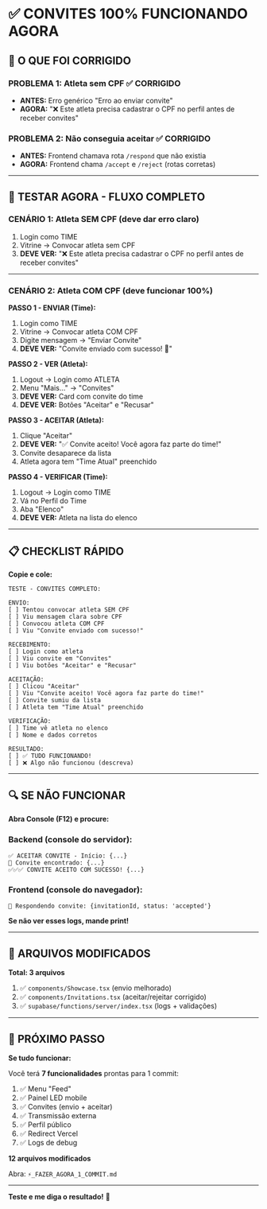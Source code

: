 # ✅ CONVITES 100% FUNCIONANDO AGORA

## 🎯 O QUE FOI CORRIGIDO

### **PROBLEMA 1: Atleta sem CPF** ✅ CORRIGIDO
- **ANTES:** Erro genérico "Erro ao enviar convite"
- **AGORA:** "❌ Este atleta precisa cadastrar o CPF no perfil antes de receber convites"

### **PROBLEMA 2: Não conseguia aceitar** ✅ CORRIGIDO
- **ANTES:** Frontend chamava rota `/respond` que não existia
- **AGORA:** Frontend chama `/accept` e `/reject` (rotas corretas)

---

## 🧪 TESTAR AGORA - FLUXO COMPLETO

### **CENÁRIO 1: Atleta SEM CPF (deve dar erro claro)**

1. Login como TIME
2. Vitrine → Convocar atleta sem CPF
3. **DEVE VER:** "❌ Este atleta precisa cadastrar o CPF no perfil antes de receber convites"

---

### **CENÁRIO 2: Atleta COM CPF (deve funcionar 100%)**

**PASSO 1 - ENVIAR (Time):**
1. Login como TIME
2. Vitrine → Convocar atleta COM CPF
3. Digite mensagem → "Enviar Convite"
4. **DEVE VER:** "Convite enviado com sucesso! 🏐"

**PASSO 2 - VER (Atleta):**
1. Logout → Login como ATLETA
2. Menu "Mais..." → "Convites"
3. **DEVE VER:** Card com convite do time
4. **DEVE VER:** Botões "Aceitar" e "Recusar"

**PASSO 3 - ACEITAR (Atleta):**
1. Clique "Aceitar"
2. **DEVE VER:** "✅ Convite aceito! Você agora faz parte do time!"
3. Convite desaparece da lista
4. Atleta agora tem "Time Atual" preenchido

**PASSO 4 - VERIFICAR (Time):**
1. Logout → Login como TIME
2. Vá no Perfil do Time
3. Aba "Elenco"
4. **DEVE VER:** Atleta na lista do elenco

---

## 📋 CHECKLIST RÁPIDO

**Copie e cole:**

```
TESTE - CONVITES COMPLETO:

ENVIO:
[ ] Tentou convocar atleta SEM CPF
[ ] Viu mensagem clara sobre CPF
[ ] Convocou atleta COM CPF
[ ] Viu "Convite enviado com sucesso!"

RECEBIMENTO:
[ ] Login como atleta
[ ] Viu convite em "Convites"
[ ] Viu botões "Aceitar" e "Recusar"

ACEITAÇÃO:
[ ] Clicou "Aceitar"
[ ] Viu "Convite aceito! Você agora faz parte do time!"
[ ] Convite sumiu da lista
[ ] Atleta tem "Time Atual" preenchido

VERIFICAÇÃO:
[ ] Time vê atleta no elenco
[ ] Nome e dados corretos

RESULTADO:
[ ] ✅ TUDO FUNCIONANDO!
[ ] ❌ Algo não funcionou (descreva)
```

---

## 🔍 SE NÃO FUNCIONAR

**Abra Console (F12) e procure:**

### **Backend (console do servidor):**
```
✅ ACEITAR CONVITE - Início: {...}
📧 Convite encontrado: {...}
✅✅✅ CONVITE ACEITO COM SUCESSO! {...}
```

### **Frontend (console do navegador):**
```
🎯 Respondendo convite: {invitationId, status: 'accepted'}
```

**Se não ver esses logs, mande print!**

---

## 📂 ARQUIVOS MODIFICADOS

**Total: 3 arquivos**

1. ✅ `components/Showcase.tsx` (envio melhorado)
2. ✅ `components/Invitations.tsx` (aceitar/rejeitar corrigido)
3. ✅ `supabase/functions/server/index.tsx` (logs + validações)

---

## 🚀 PRÓXIMO PASSO

**Se tudo funcionar:**

Você terá **7 funcionalidades** prontas para 1 commit:

1. ✅ Menu "Feed"
2. ✅ Painel LED mobile
3. ✅ Convites (envio + aceitar)
4. ✅ Transmissão externa
5. ✅ Perfil público
6. ✅ Redirect Vercel
7. ✅ Logs de debug

**12 arquivos modificados**

Abra: `⚡_FAZER_AGORA_1_COMMIT.md`

---

**Teste e me diga o resultado!** 🚀
